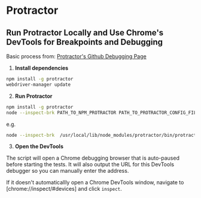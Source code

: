 # Protractor

## Run Protractor Locally and Use Chrome's DevTools for Breakpoints and Debugging

Basic process from: [Protractor's Github Debugging Page](https://github.com/angular/protractor/blob/master/docs/debugging.md)

1. **Install dependencies**

```bash
npm install -g protractor
webdriver-manager update
```

2. **Run Protractor**

```bash
npm install -g protractor
node --inspect-brk PATH_TO_NPM_PROTRACTOR PATH_TO_PROTRACTOR_CONFIG_FILE
```

e.g. 

```bash
node --inspect-brk  /usr/local/lib/node_modules/protractor/bin/protractor test-modules/mimic/conf/protractor.cucumber.common.conf.js
```

3. **Open the DevTools**

The script will open a Chrome debugging browser that is auto-paused before starting the tests. 
It will also output the URL for this DevTools debugger so you can manually enter the address.

If it doesn't automaticallly open a Chrome DevTools window, navigate to [chrome://inspect/#devices] and click `inspect`.
